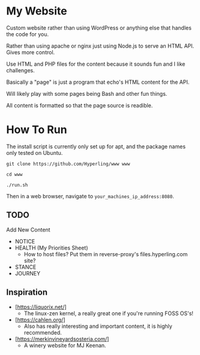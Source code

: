 # My Website

Custom website rather than using WordPress or anything else that handles the code for you.

Rather than using apache or nginx just using Node.js to serve an HTML API. Gives more control.

Use HTML and PHP files for the content because it sounds fun and I like challenges.

Basically a "page" is just a program that echo's HTML content for the API.

Will likely play with some pages being Bash and other fun things.

All content is formatted so that the page source is readible.

# How To Run

The install script is currently only set up for apt, and the package names only tested on Ubuntu. 

`git clone https://github.com/Hyperling/www www`

`cd www`

`./run.sh`

Then in a web browser, navigate to `your_machines_ip_address:8080`.

## TODO

Add New Content
- NOTICE
- HEALTH (My Priorities Sheet)
	- How to host files? Put them in reverse-proxy's files.hyperling.com site?
- STANCE
- JOURNEY

## Inspiration

- [https://liquorix.net/]
  - The linux-zen kernel, a really great one if you're running FOSS OS's!
- [https://cahlen.org/]
  - Also has really interesting and important content, it is highly recommended.
- [https://merkinvineyardsosteria.com/]
  - A winery website for MJ Keenan.

